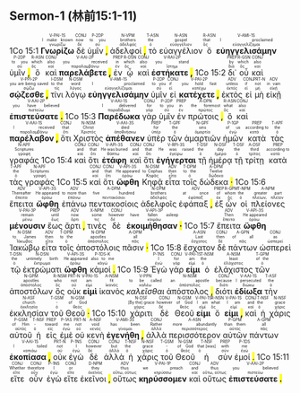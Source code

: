 ## Sermon-1 (林前15:1-11)

1Co 15:1 <RUBY><ruby><ruby><strong>Γνωρίζω</strong><rt>γνωρίζω</rt></ruby><rt>I make known</rt></ruby><rt>V-PAI-1S</rt></RUBY> <RUBY><ruby><ruby>δὲ<rt>δέ</rt></ruby><rt>now</rt></ruby><rt>CONJ</rt></RUBY> <RUBY><ruby><ruby>ὑμῖν <mark class="pm">,</mark><rt>σύ</rt></ruby><rt>to you</rt></ruby><rt>P-2DP</rt></RUBY> <RUBY><ruby><ruby>ἀδελφοί <mark class="pm">,</mark><rt>ἀδελφός</rt></ruby><rt>brothers</rt></ruby><rt>N-VPM</rt></RUBY> <RUBY><ruby><ruby>τὸ<rt>ὁ</rt></ruby><rt>the</rt></ruby><rt>T-ASN</rt></RUBY> <RUBY><ruby><ruby>εὐαγγέλιον<rt>εὐαγγέλιον</rt></ruby><rt>gospel</rt></ruby><rt>N-ASN</rt></RUBY> <RUBY><ruby><ruby>ὃ<rt>ὅς</rt></ruby><rt>that</rt></ruby><rt>R-ASN</rt></RUBY> <RUBY><ruby><ruby><strong>εὐηγγελισάμην</strong><rt>εὐαγγελίζομαι</rt></ruby><rt>I proclaimed</rt></ruby><rt>V-AMI-1S</rt></RUBY> <RUBY><ruby><ruby>ὑμῖν <mark class="pm">,</mark><rt>σύ</rt></ruby><rt>to you</rt></ruby><rt>P-2DP</rt></RUBY> <RUBY><ruby><ruby>ὃ<rt>ὅς</rt></ruby><rt>which</rt></ruby><rt>R-ASN</rt></RUBY> <RUBY><ruby><ruby>καὶ<rt>καί</rt></ruby><rt>also</rt></ruby><rt>CONJ</rt></RUBY> <RUBY><ruby><ruby><strong>παρελάβετε <mark class="pm">,</mark></strong><rt>παραλαμβάνω</rt></ruby><rt>you received</rt></ruby><rt>V-AAI-2P</rt></RUBY> <RUBY><ruby><ruby>ἐν<rt>ἐν</rt></ruby><rt>in</rt></ruby><rt>PREP</rt></RUBY> <RUBY><ruby><ruby>ᾧ<rt>ὅς</rt></ruby><rt>which</rt></ruby><rt>R-DSN</rt></RUBY> <RUBY><ruby><ruby>καὶ<rt>καί</rt></ruby><rt>also</rt></ruby><rt>CONJ</rt></RUBY> <RUBY><ruby><ruby><strong>ἑστήκατε <mark class="pm">,</mark></strong><rt>ἵστημι</rt></ruby><rt>you stand</rt></ruby><rt>V-RAI-2P</rt></RUBY> 1Co 15:2 <RUBY><ruby><ruby>δι᾽<rt>διά</rt></ruby><rt>by</rt></ruby><rt>PREP</rt></RUBY> <RUBY><ruby><ruby>οὗ<rt>ὅς</rt></ruby><rt>which</rt></ruby><rt>R-GSN</rt></RUBY> <RUBY><ruby><ruby>καὶ<rt>καί</rt></ruby><rt>also</rt></ruby><rt>CONJ</rt></RUBY> <RUBY><ruby><ruby><strong>σῴζεσθε <mark class="pm">,</mark></strong><rt>σῴζω</rt></ruby><rt>you are being saved</rt></ruby><rt>V-PPI-2P</rt></RUBY> <RUBY><ruby><ruby>τίνι<rt>τίς</rt></ruby><rt>to the</rt></ruby><rt>I-DSM</rt></RUBY> <RUBY><ruby><ruby>λόγῳ<rt>λόγος</rt></ruby><rt>word</rt></ruby><rt>N-DSM</rt></RUBY> <RUBY><ruby><ruby><strong>εὐηγγελισάμην</strong><rt>εὐαγγελίζομαι</rt></ruby><rt>I proclaimed</rt></ruby><rt>V-AMI-1S</rt></RUBY> <RUBY><ruby><ruby>ὑμῖν<rt>σύ</rt></ruby><rt>to you</rt></ruby><rt>P-2DP</rt></RUBY> <RUBY><ruby><ruby>εἰ<rt>εἰ</rt></ruby><rt>if</rt></ruby><rt>CONJ</rt></RUBY> <RUBY><ruby><ruby><strong>κατέχετε <mark class="pm">,</mark></strong><rt>κατέχω</rt></ruby><rt>you hold fast</rt></ruby><rt>V-PAI-2P</rt></RUBY> <RUBY><ruby><ruby>ἐκτὸς<rt>ἐκτός</rt></ruby><rt>unless</rt></ruby><rt>ADV</rt></RUBY> <RUBY><ruby><ruby>εἰ<rt>εἰ</rt></ruby><rt>if</rt></ruby><rt>CONJ</rt></RUBY> <RUBY><ruby><ruby>μὴ<rt>μή</rt></ruby><rt>not</rt></ruby><rt>PRT-N</rt></RUBY> <RUBY><ruby><ruby>εἰκῇ<rt>εἰκῇ</rt></ruby><rt>in vain</rt></ruby><rt>ADV</rt></RUBY> <RUBY><ruby><ruby><strong>ἐπιστεύσατε <mark class="pm">.</mark></strong><rt>πιστεύω</rt></ruby><rt>you have believed</rt></ruby><rt>V-AAI-2P</rt></RUBY> 1Co 15:3 <RUBY><ruby><ruby><strong>Παρέδωκα</strong><rt>παραδίδωμι</rt></ruby><rt>I delivered</rt></ruby><rt>V-AAI-1S</rt></RUBY> <RUBY><ruby><ruby>γὰρ<rt>γάρ</rt></ruby><rt>for</rt></ruby><rt>CONJ</rt></RUBY> <RUBY><ruby><ruby>ὑμῖν<rt>σύ</rt></ruby><rt>to you</rt></ruby><rt>P-2DP</rt></RUBY> <RUBY><ruby><ruby>ἐν<rt>ἐν</rt></ruby><rt>in</rt></ruby><rt>PREP</rt></RUBY> <RUBY><ruby><ruby>πρώτοις <mark class="pm">,</mark><rt>πρῶτος</rt></ruby><rt>the foremost</rt></ruby><rt>A-DPN</rt></RUBY> <RUBY><ruby><ruby>ὃ<rt>ὅς</rt></ruby><rt>what</rt></ruby><rt>R-ASN</rt></RUBY> <RUBY><ruby><ruby>καὶ<rt>καί</rt></ruby><rt>also</rt></ruby><rt>CONJ</rt></RUBY> <RUBY><ruby><ruby><strong>παρέλαβον <mark class="pm">,</mark></strong><rt>παραλαμβάνω</rt></ruby><rt>I received</rt></ruby><rt>V-AAI-1S</rt></RUBY> <RUBY><ruby><ruby>ὅτι<rt>ὅτι</rt></ruby><rt>that</rt></ruby><rt>CONJ</rt></RUBY> <RUBY><ruby><ruby>Χριστὸς<rt>Χριστός</rt></ruby><rt>Christ</rt></ruby><rt>N-NSM</rt></RUBY> <RUBY><ruby><ruby><strong>ἀπέθανεν</strong><rt>ἀποθνήσκω</rt></ruby><rt>died</rt></ruby><rt>V-AAI-3S</rt></RUBY> <RUBY><ruby><ruby>ὑπὲρ<rt>ὑπέρ</rt></ruby><rt>for</rt></ruby><rt>PREP</rt></RUBY> <RUBY><ruby><ruby>τῶν<rt>ὁ</rt></ruby><rt>the</rt></ruby><rt>T-GPF</rt></RUBY> <RUBY><ruby><ruby>ἁμαρτιῶν<rt>ἁμαρτία</rt></ruby><rt>sins</rt></ruby><rt>N-GPF</rt></RUBY> <RUBY><ruby><ruby>ἡμῶν<rt>ἐγώ</rt></ruby><rt>of us</rt></ruby><rt>P-1GP</rt></RUBY> <RUBY><ruby><ruby>κατὰ<rt>κατά</rt></ruby><rt>according to</rt></ruby><rt>PREP</rt></RUBY> <RUBY><ruby><ruby>τὰς<rt>ὁ</rt></ruby><rt>the</rt></ruby><rt>T-APF</rt></RUBY> <RUBY><ruby><ruby>γραφάς<rt>γραφή</rt></ruby><rt>Scriptures</rt></ruby><rt>N-APF</rt></RUBY> 1Co 15:4 <RUBY><ruby><ruby>καὶ<rt>καί</rt></ruby><rt>and</rt></ruby><rt>CONJ</rt></RUBY> <RUBY><ruby><ruby>ὅτι<rt>ὅτι</rt></ruby><rt>that</rt></ruby><rt>CONJ</rt></RUBY> <RUBY><ruby><ruby><strong>ἐτάφη</strong><rt>θάπτω</rt></ruby><rt>He was buried</rt></ruby><rt>V-API-3S</rt></RUBY> <RUBY><ruby><ruby>καὶ<rt>καί</rt></ruby><rt>and</rt></ruby><rt>CONJ</rt></RUBY> <RUBY><ruby><ruby>ὅτι<rt>ὅτι</rt></ruby><rt>that</rt></ruby><rt>CONJ</rt></RUBY> <RUBY><ruby><ruby><strong>ἐγήγερται</strong><rt>ἐγείρω</rt></ruby><rt>He was raised</rt></ruby><rt>V-RPI-3S</rt></RUBY> <RUBY><ruby><ruby>τῇ<rt>ὁ</rt></ruby><rt>the</rt></ruby><rt>T-DSF</rt></RUBY> <RUBY><ruby><ruby>ἡμέρᾳ<rt>ἡμέρα</rt></ruby><rt>day</rt></ruby><rt>N-DSF</rt></RUBY> <RUBY><ruby><ruby>τῇ<rt>ὁ</rt></ruby><rt>the</rt></ruby><rt>T-DSF</rt></RUBY> <RUBY><ruby><ruby>τρίτῃ<rt>τρίτος</rt></ruby><rt>third</rt></ruby><rt>A-DSF</rt></RUBY> <RUBY><ruby><ruby>κατὰ<rt>κατά</rt></ruby><rt>according to</rt></ruby><rt>PREP</rt></RUBY> <RUBY><ruby><ruby>τὰς<rt>ὁ</rt></ruby><rt>the</rt></ruby><rt>T-APF</rt></RUBY> <RUBY><ruby><ruby>γραφάς<rt>γραφή</rt></ruby><rt>Scriptures</rt></ruby><rt>N-APF</rt></RUBY> 1Co 15:5 <RUBY><ruby><ruby>καὶ<rt>καί</rt></ruby><rt>and</rt></ruby><rt>CONJ</rt></RUBY> <RUBY><ruby><ruby>ὅτι<rt>ὅτι</rt></ruby><rt>that</rt></ruby><rt>CONJ</rt></RUBY> <RUBY><ruby><ruby><strong>ὤφθη</strong><rt>ὁράω</rt></ruby><rt>He appeared</rt></ruby><rt>V-API-3S</rt></RUBY> <RUBY><ruby><ruby>Κηφᾷ<rt>Κηφᾶς</rt></ruby><rt>to Cephas</rt></ruby><rt>N-DSM</rt></RUBY> <RUBY><ruby><ruby>εἶτα<rt>εἶτα</rt></ruby><rt>then</rt></ruby><rt>ADV</rt></RUBY> <RUBY><ruby><ruby>τοῖς<rt>ὁ</rt></ruby><rt>to the</rt></ruby><rt>T-DPM</rt></RUBY> <RUBY><ruby><ruby>δώδεκα <mark class="pm">·</mark><rt>δώδεκα</rt></ruby><rt>Twelve</rt></ruby><rt>A-DPM</rt></RUBY> 1Co 15:6 <RUBY><ruby><ruby>ἔπειτα<rt>ἔπειτα</rt></ruby><rt>Thereafter</rt></ruby><rt>ADV</rt></RUBY> <RUBY><ruby><ruby><strong>ὤφθη</strong><rt>ὁράω</rt></ruby><rt>He appeared</rt></ruby><rt>V-API-3S</rt></RUBY> <RUBY><ruby><ruby>ἐπάνω<rt>ἐπάνω</rt></ruby><rt>to more than</rt></ruby><rt>ADV</rt></RUBY> <RUBY><ruby><ruby>πεντακοσίοις<rt>πεντακόσιοι</rt></ruby><rt>five hundred</rt></ruby><rt>A-DPM</rt></RUBY> <RUBY><ruby><ruby>ἀδελφοῖς<rt>ἀδελφός</rt></ruby><rt>brothers</rt></ruby><rt>N-DPM</rt></RUBY> <RUBY><ruby><ruby>ἐφάπαξ <mark class="pm">,</mark><rt>ἐφάπαξ</rt></ruby><rt>at once</rt></ruby><rt>ADV</rt></RUBY> <RUBY><ruby><ruby>ἐξ<rt>ἐκ</rt></ruby><rt>of</rt></ruby><rt>PREP</rt></RUBY> <RUBY><ruby><ruby>ὧν<rt>ὅς</rt></ruby><rt>whom</rt></ruby><rt>R-GPM</rt></RUBY> <RUBY><ruby><ruby>οἱ<rt>ὁ</rt></ruby><rt>the</rt></ruby><rt>T-NPM</rt></RUBY> <RUBY><ruby><ruby>πλείονες<rt>πλείων, πλεῖον</rt></ruby><rt>greater part</rt></ruby><rt>A-NPM</rt></RUBY> <RUBY><ruby><ruby><strong>μένουσιν</strong><rt>μένω</rt></ruby><rt>remain</rt></ruby><rt>V-PAI-3P</rt></RUBY> <RUBY><ruby><ruby>ἕως<rt>ἕως</rt></ruby><rt>until</rt></ruby><rt>PREP</rt></RUBY> <RUBY><ruby><ruby>ἄρτι <mark class="pm">,</mark><rt>ἄρτι</rt></ruby><rt>now</rt></ruby><rt>ADV</rt></RUBY> <RUBY><ruby><ruby>τινὲς<rt>τις</rt></ruby><rt>some</rt></ruby><rt>X-NPM</rt></RUBY> <RUBY><ruby><ruby>δὲ<rt>δέ</rt></ruby><rt>however</rt></ruby><rt>CONJ</rt></RUBY> <RUBY><ruby><ruby><strong>ἐκοιμήθησαν <mark class="pm">·</mark></strong><rt>κοιμάω</rt></ruby><rt>have fallen asleep</rt></ruby><rt>V-API-3P</rt></RUBY> 1Co 15:7 <RUBY><ruby><ruby>ἔπειτα<rt>ἔπειτα</rt></ruby><rt>Then</rt></ruby><rt>ADV</rt></RUBY> <RUBY><ruby><ruby><strong>ὤφθη</strong><rt>ὁράω</rt></ruby><rt>He appeared</rt></ruby><rt>V-API-3S</rt></RUBY> <RUBY><ruby><ruby>Ἰακώβῳ<rt>Ἰάκωβος</rt></ruby><rt>to James</rt></ruby><rt>N-DSM</rt></RUBY> <RUBY><ruby><ruby>εἶτα<rt>εἶτα</rt></ruby><rt>then</rt></ruby><rt>ADV</rt></RUBY> <RUBY><ruby><ruby>τοῖς<rt>ὁ</rt></ruby><rt>to the</rt></ruby><rt>T-DPM</rt></RUBY> <RUBY><ruby><ruby>ἀποστόλοις<rt>ἀπόστολος</rt></ruby><rt>apostles</rt></ruby><rt>N-DPM</rt></RUBY> <RUBY><ruby><ruby>πᾶσιν <mark class="pm">·</mark><rt>πᾶς</rt></ruby><rt>all</rt></ruby><rt>A-DPM</rt></RUBY> 1Co 15:8 <RUBY><ruby><ruby>ἔσχατον<rt>ἔσχατος</rt></ruby><rt>Last</rt></ruby><rt>A-ASN</rt></RUBY> <RUBY><ruby><ruby>δὲ<rt>δέ</rt></ruby><rt>then</rt></ruby><rt>CONJ</rt></RUBY> <RUBY><ruby><ruby>πάντων<rt>πᾶς</rt></ruby><rt>of all</rt></ruby><rt>A-GPN</rt></RUBY> <RUBY><ruby><ruby>ὡσπερεὶ<rt>ὡσπερεί</rt></ruby><rt>as</rt></ruby><rt>CONJ</rt></RUBY> <RUBY><ruby><ruby>τῷ<rt>ὁ</rt></ruby><rt>the</rt></ruby><rt>T-DSN</rt></RUBY> <RUBY><ruby><ruby>ἐκτρώματι<rt>ἔκτρωμα</rt></ruby><rt>untimely birth</rt></ruby><rt>N-DSN</rt></RUBY> <RUBY><ruby><ruby><strong>ὤφθη</strong><rt>ὁράω</rt></ruby><rt>He appeared</rt></ruby><rt>V-API-3S</rt></RUBY> <RUBY><ruby><ruby>κἀμοί <mark class="pm">.</mark><rt>κἀγώ</rt></ruby><rt>also to me</rt></ruby><rt>P-1DS-K</rt></RUBY> 1Co 15:9 <RUBY><ruby><ruby>Ἐγὼ<rt>ἐγώ</rt></ruby><rt>I</rt></ruby><rt>P-1NS</rt></RUBY> <RUBY><ruby><ruby>γάρ<rt>γάρ</rt></ruby><rt>for</rt></ruby><rt>CONJ</rt></RUBY> <RUBY><ruby><ruby><strong>εἰμι</strong><rt>εἰμί</rt></ruby><rt>am</rt></ruby><rt>V-PAI-1S</rt></RUBY> <RUBY><ruby><ruby>ὁ<rt>ὁ</rt></ruby><rt>the</rt></ruby><rt>T-NSM</rt></RUBY> <RUBY><ruby><ruby>ἐλάχιστος<rt>ἐλάχιστος</rt></ruby><rt>least</rt></ruby><rt>A-NSM</rt></RUBY> <RUBY><ruby><ruby>τῶν<rt>ὁ</rt></ruby><rt>of the</rt></ruby><rt>T-GPM</rt></RUBY> <RUBY><ruby><ruby>ἀποστόλων<rt>ἀπόστολος</rt></ruby><rt>apostles</rt></ruby><rt>N-GPM</rt></RUBY> <RUBY><ruby><ruby>ὃς<rt>ὅς</rt></ruby><rt>who</rt></ruby><rt>R-NSM</rt></RUBY> <RUBY><ruby><ruby>οὐκ<rt>οὐ</rt></ruby><rt>not</rt></ruby><rt>PRT-N</rt></RUBY> <RUBY><ruby><ruby><strong>εἰμὶ</strong><rt>εἰμί</rt></ruby><rt>am</rt></ruby><rt>V-PAI-1S</rt></RUBY> <RUBY><ruby><ruby>ἱκανὸς<rt>ἱκανός</rt></ruby><rt>fit</rt></ruby><rt>A-NSM</rt></RUBY> <RUBY><ruby><ruby><em>καλεῖσθαι</em><rt>καλέω</rt></ruby><rt>to be called</rt></ruby><rt>V-PPN</rt></RUBY> <RUBY><ruby><ruby>ἀπόστολος <mark class="pm">,</mark><rt>ἀπόστολος</rt></ruby><rt>an apostle</rt></ruby><rt>N-NSM</rt></RUBY> <RUBY><ruby><ruby>διότι<rt>διότι</rt></ruby><rt>because</rt></ruby><rt>CONJ</rt></RUBY> <RUBY><ruby><ruby><strong>ἐδίωξα</strong><rt>διώκω</rt></ruby><rt>I persecuted</rt></ruby><rt>V-AAI-1S</rt></RUBY> <RUBY><ruby><ruby>τὴν<rt>ὁ</rt></ruby><rt>the</rt></ruby><rt>T-ASF</rt></RUBY> <RUBY><ruby><ruby>ἐκκλησίαν<rt>ἐκκλησία</rt></ruby><rt>church</rt></ruby><rt>N-ASF</rt></RUBY> <RUBY><ruby><ruby>τοῦ<rt>ὁ</rt></ruby><rt>-</rt></ruby><rt>T-GSM</rt></RUBY> <RUBY><ruby><ruby>Θεοῦ <mark class="pm">·</mark><rt>θεός</rt></ruby><rt>of God</rt></ruby><rt>N-GSM</rt></RUBY> 1Co 15:10 <RUBY><ruby><ruby>χάριτι<rt>χάρις</rt></ruby><rt>[By the] grace</rt></ruby><rt>N-DSF</rt></RUBY> <RUBY><ruby><ruby>δὲ<rt>δέ</rt></ruby><rt>however</rt></ruby><rt>CONJ</rt></RUBY> <RUBY><ruby><ruby>Θεοῦ<rt>θεός</rt></ruby><rt>of God</rt></ruby><rt>N-GSM</rt></RUBY> <RUBY><ruby><ruby><strong>εἰμι</strong><rt>εἰμί</rt></ruby><rt>I am</rt></ruby><rt>V-PAI-1S</rt></RUBY> <RUBY><ruby><ruby>ὅ<rt>ὅς</rt></ruby><rt>what</rt></ruby><rt>R-NSN</rt></RUBY> <RUBY><ruby><ruby><strong>εἰμι <mark class="pm">,</mark></strong><rt>εἰμί</rt></ruby><rt>I am</rt></ruby><rt>V-PAI-1S</rt></RUBY> <RUBY><ruby><ruby>καὶ<rt>καί</rt></ruby><rt>and</rt></ruby><rt>CONJ</rt></RUBY> <RUBY><ruby><ruby>ἡ<rt>ὁ</rt></ruby><rt>the</rt></ruby><rt>T-NSF</rt></RUBY> <RUBY><ruby><ruby>χάρις<rt>χάρις</rt></ruby><rt>grace</rt></ruby><rt>N-NSF</rt></RUBY> <RUBY><ruby><ruby>αὐτοῦ<rt>αὐτός</rt></ruby><rt>of Him</rt></ruby><rt>P-GSM</rt></RUBY> <RUBY><ruby><ruby>ἡ<rt>ὁ</rt></ruby><rt>-</rt></ruby><rt>T-NSF</rt></RUBY> <RUBY><ruby><ruby>εἰς<rt>εἰς</rt></ruby><rt>toward</rt></ruby><rt>PREP</rt></RUBY> <RUBY><ruby><ruby>ἐμὲ<rt>ἐγώ</rt></ruby><rt>me</rt></ruby><rt>P-1AS</rt></RUBY> <RUBY><ruby><ruby>οὐ<rt>οὐ</rt></ruby><rt>not</rt></ruby><rt>PRT-N</rt></RUBY> <RUBY><ruby><ruby>κενὴ<rt>κενός</rt></ruby><rt>void</rt></ruby><rt>A-NSF</rt></RUBY> <RUBY><ruby><ruby><strong>ἐγενήθη <mark class="pm">,</mark></strong><rt>γίνομαι</rt></ruby><rt>has been</rt></ruby><rt>V-AMI-3S</rt></RUBY> <RUBY><ruby><ruby>ἀλλὰ<rt>ἀλλά</rt></ruby><rt>Rather</rt></ruby><rt>CONJ</rt></RUBY> <RUBY><ruby><ruby>περισσότερον<rt>περισσότερος</rt></ruby><rt>more abundantly</rt></ruby><rt>A-ASN</rt></RUBY> <RUBY><ruby><ruby>αὐτῶν<rt>αὐτός</rt></ruby><rt>than them</rt></ruby><rt>P-GPM</rt></RUBY> <RUBY><ruby><ruby>πάντων<rt>πᾶς</rt></ruby><rt>all</rt></ruby><rt>A-GPM</rt></RUBY> <RUBY><ruby><ruby><strong>ἐκοπίασα <mark class="pm">,</mark></strong><rt>κοπιάω</rt></ruby><rt>I toiled</rt></ruby><rt>V-AAI-1S</rt></RUBY> <RUBY><ruby><ruby>οὐκ<rt>οὐ</rt></ruby><rt>not</rt></ruby><rt>PRT-N</rt></RUBY> <RUBY><ruby><ruby>ἐγὼ<rt>ἐγώ</rt></ruby><rt>I</rt></ruby><rt>P-1NS</rt></RUBY> <RUBY><ruby><ruby>δὲ<rt>δέ</rt></ruby><rt>however</rt></ruby><rt>CONJ</rt></RUBY> <RUBY><ruby><ruby>ἀλλὰ<rt>ἀλλά</rt></ruby><rt>but</rt></ruby><rt>CONJ</rt></RUBY> <RUBY><ruby><ruby>ἡ<rt>ὁ</rt></ruby><rt>the</rt></ruby><rt>T-NSF</rt></RUBY> <RUBY><ruby><ruby>χάρις<rt>χάρις</rt></ruby><rt>grace</rt></ruby><rt>N-NSF</rt></RUBY> <RUBY><ruby><ruby>τοῦ<rt>ὁ</rt></ruby><rt>-</rt></ruby><rt>T-GSM</rt></RUBY> <RUBY><ruby><ruby>Θεοῦ<rt>θεός</rt></ruby><rt>of God</rt></ruby><rt>N-GSM</rt></RUBY> <RUBY><ruby><ruby>ἡ<rt>ὁ</rt></ruby><rt>that [was]</rt></ruby><rt>T-NSF</rt></RUBY> <RUBY><ruby><ruby>σὺν<rt>σύν</rt></ruby><rt>with</rt></ruby><rt>PREP</rt></RUBY> <RUBY><ruby><ruby>ἐμοί <mark class="pm">.</mark><rt>ἐγώ</rt></ruby><rt>me</rt></ruby><rt>P-1DS</rt></RUBY> 1Co 15:11 <RUBY><ruby><ruby>εἴτε<rt>εἴτε</rt></ruby><rt>Whether</rt></ruby><rt>CONJ</rt></RUBY> <RUBY><ruby><ruby>οὖν<rt>οὖν</rt></ruby><rt>therefore</rt></ruby><rt>CONJ</rt></RUBY> <RUBY><ruby><ruby>ἐγὼ<rt>ἐγώ</rt></ruby><rt>I</rt></ruby><rt>P-1NS</rt></RUBY> <RUBY><ruby><ruby>εἴτε<rt>εἴτε</rt></ruby><rt>or</rt></ruby><rt>CONJ</rt></RUBY> <RUBY><ruby><ruby>ἐκεῖνοι <mark class="pm">,</mark><rt>ἐκεῖνος</rt></ruby><rt>they</rt></ruby><rt>D-NPM</rt></RUBY> <RUBY><ruby><ruby>οὕτως<rt>οὕτω, οὕτως</rt></ruby><rt>thus</rt></ruby><rt>ADV</rt></RUBY> <RUBY><ruby><ruby><strong>κηρύσσομεν</strong><rt>κηρύσσω</rt></ruby><rt>we preach</rt></ruby><rt>V-PAI-1P</rt></RUBY> <RUBY><ruby><ruby>καὶ<rt>καί</rt></ruby><rt>and</rt></ruby><rt>CONJ</rt></RUBY> <RUBY><ruby><ruby>οὕτως<rt>οὕτω, οὕτως</rt></ruby><rt>thus</rt></ruby><rt>ADV</rt></RUBY> <RUBY><ruby><ruby><strong>ἐπιστεύσατε <mark class="pm">.</mark></strong><rt>πιστεύω</rt></ruby><rt>you believed</rt></ruby><rt>V-AAI-2P</rt></RUBY>

